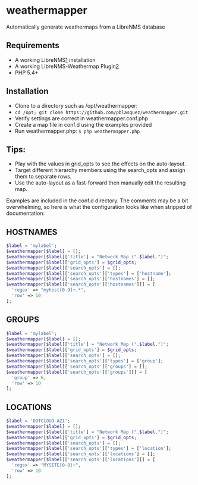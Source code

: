 # weathermapper
Automatically generate weathermaps from a LibreNMS database

Requirements
------------
- A working LibreNMS[1] installation
- A working LibreNMS-Weathermap Plugin[2]
- PHP 5.4+

Installation
------------
- Clone to a directory such as /opt/weathermapper:
- ```cd /opt; git clone https://github.com/pblasquez/weathermapper.git```
- Verify settings are correct in weathermapper.conf.php
- Create a map file in conf.d using the examples provided
- Run weathermapper.php: ```$ php weathermapper.php```

Tips:
----
- Play with the values in grid_opts to see the effects on the auto-layout.
- Target different hierarchy members using the search_opts and assign them to separate rows.
- Use the auto-layout as a fast-forward then manually edit the resulting map.

Examples are included in the conf.d directory. The comments may be a bit overwhelming, so here is what the configuration looks like when stripped of documentation:

HOSTNAMES
---------
```php
$label = 'mylabel';
$weathermapper[$label] = [];
$weathermapper[$label]['title'] = "Network Map (".$label.")";
$weathermapper[$label]['grid_opts'] = $grid_opts;
$weathermapper[$label]['search_opts'] = [];
$weathermapper[$label]['search_opts']['types'] = ['hostname'];
$weathermapper[$label]['search_opts']['hostnames'] = [];
$weathermapper[$label]['search_opts']['hostnames'][] = [
  'regex' => "myhost[0-9]+.*",
  'row' => 10
];
```

GROUPS
------
```php
$label = 'mylabel';
$weathermapper[$label] = [];
$weathermapper[$label]['title'] = "Network Map (".$label.")";
$weathermapper[$label]['grid_opts'] = $grid_opts;
$weathermapper[$label]['search_opts'] = [];
$weathermapper[$label]['search_opts']['types'] = ['group'];
$weathermapper[$label]['search_opts']['groups'] = [];
$weathermapper[$label]['search_opts']['groups'][] = [
  'group' => 6,
  'row' => 10
];
```

LOCATIONS
---------
```php
$label = 'DOTCLOUD-AZ1';
$weathermapper[$label] = [];
$weathermapper[$label]['title'] = "Network Map (".$label.")";
$weathermapper[$label]['grid_opts'] = $grid_opts;
$weathermapper[$label]['search_opts'] = [];
$weathermapper[$label]['search_opts']['types'] = ['location'];
$weathermapper[$label]['search_opts']['locations'] = [];
$weathermapper[$label]['search_opts']['locations'][] = [
  'regex' => "MYSITE[0-9}+",
  'row' => 10
];
```

[1]: https://github.com/librenms/librenms "LibreNMS GitHub repo"
[2]: https://github.com/librenms-plugins/Weathermap "LibreNMS Weathermap Plugin Github repo"
